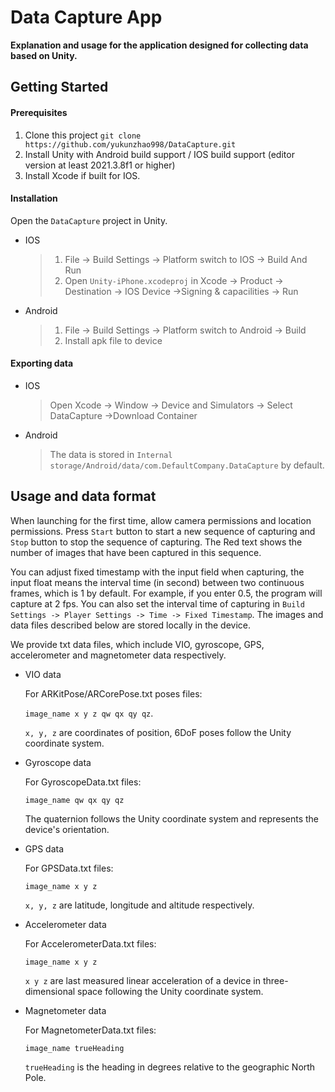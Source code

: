 # Data Capture App

**Explanation and usage for the application designed for collecting data based on Unity.** 

## Getting Started
#### Prerequisites
1. Clone this project
```git clone https://github.com/yukunzhao998/DataCapture.git```
2. Install Unity with Android build support / IOS build support (editor version at least 2021.3.8f1 or higher)
3. Install Xcode if built for IOS.

#### Installation
Open the ```DataCapture``` project in Unity.
* IOS
    >1. File -> Build Settings -> Platform switch to IOS -> Build And Run
    >2. Open ```Unity-iPhone.xcodeproj``` in Xcode -> Product -> Destination -> IOS Device ->Signing & capacilities -> Run
* Android
    > 1. File -> Build Settings -> Platform switch to Android -> Build
    > 2. Install apk file to device

#### Exporting data
* IOS
    > Open Xcode -> Window -> Device and Simulators -> Select DataCapture ->Download Container
* Android
    > The data is stored in ```Internal storage/Android/data/com.DefaultCompany.DataCapture``` by default.

## Usage and data format
When launching for the first time, allow camera permissions and location permissions. Press ```Start``` button to start a new sequence of capturing and ```Stop``` button to stop the sequence of capturing. The Red text shows the number of images that have been captured in this sequence.

You can adjust fixed timestamp with the input field when capturing, the input float means the interval time (in second) between two continuous frames, which is 1 by default. For example, if you enter 0.5, the program will capture at 2 fps. You can also set the interval time of capturing in ```Build Settings -> Player Settings -> Time -> Fixed Timestamp```. The images and data files described below are stored locally in the device.

We provide txt data files, which include VIO, gyroscope, GPS, accelerometer and magnetometer data respectively. 

* VIO data

  For ARKitPose/ARCorePose.txt poses files:

  ```image_name x y z qw qx qy qz```.

  ```x, y, z``` are coordinates of position,  6DoF poses follow the Unity coordinate system.

* Gyroscope data

  For GyroscopeData.txt files: 

  ```image_name qw qx qy qz```

  The quaternion follows the Unity coordinate system and represents the device's orientation. 

* GPS data

  For GPSData.txt files:

  ```image_name x y z```

  ```x, y, z``` are latitude, longitude and altitude respectively.

* Accelerometer data

  For AccelerometerData.txt files: 

  ```image_name x y z```

  ```x y z``` are last measured linear acceleration of a device in three-dimensional space following the Unity coordinate system.

* Magnetometer data

  For MagnetometerData.txt files:

  ```image_name trueHeading```

  ```trueHeading``` is the heading in degrees relative to the geographic North Pole.

